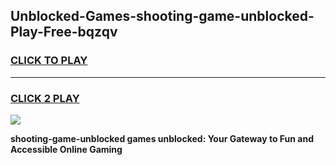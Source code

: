 
## Unblocked-Games-shooting-game-unblocked-Play-Free-bqzqv
<h3>
<a href="https://premium76.site?title=shooting-game-unblocked&ref=12A">CLICK TO PLAY</a></h3>
<hr>

<h3>
<a href="https://premium76.site?title=shooting-game-unblocked&ref=12A">CLICK 2 PLAY</a>
  
</h3>

<a href="https://premium76.site?title=shooting-game-unblocked&ref=12A"><img src="https://clearcache.store/games.png"></a>


**shooting-game-unblocked games unblocked: Your Gateway to Fun and Accessible Online Gaming**
